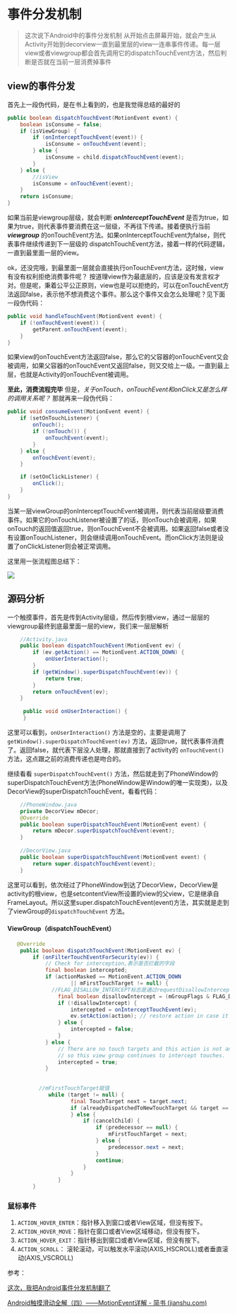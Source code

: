 # 事件分发机制

>这次说下Android中的事件分发机制 从开始点击屏幕开始，就会产生从Activity开始到decorview一直到最里层的view一连串事件传递。每一层view或者viewgroup都会首先调用它的dispatchTouchEvent方法，然后判断是否就在当前一层消费掉事件

## view的事件分发

首先上一段伪代码，是在书上看到的，也是我觉得总结的最好的

```java
public boolean dispatchTouchEvent(MotionEvent event) {
    boolean isConsume = false;
    if (isViewGroup) {
        if (onInterceptTouchEvent(event)) {
            isConsume = onTouchEvent(event);
        } else {
            isConsume = child.dispatchTouchEvent(event);
        }
    } else {
        //isView
        isConsume = onTouchEvent(event);
    }
    return isConsume;
}
```

如果当前是viewgroup层级，就会判断 ***onInterceptTouchEvent*** 是否为true，如果为true，则代表事件要消费在这一层级，不再往下传递。接着便执行当前 ***viewgroup*** 的onTouchEvent方法。如果onInterceptTouchEvent为false，则代表事件继续传递到下一层级的 dispatchTouchEvent方法，接着一样的代码逻辑，一直到最里面一层的view。

ok，还没完哦，到最里面一层就会直接执行onTouchEvent方法，这时候，view有没有权利拒绝消费事件呢？ 按道理view作为最底层的，应该是没有发言权才对。但是呢，秉着公平公正原则，view也是可以拒绝的，可以在onTouchEvent方法返回false，表示他不想消费这个事件。那么这个事件又会怎么处理呢？见下面一段伪代码：

```java
public void handleTouchEvent(MotionEvent event) {
    if (!onTouchEvent(event)) {
        getParent.onTouchEvent(event);
    }
}
```

如果view的onTouchEvent方法返回false，那么它的父容器的onTouchEvent又会被调用，如果父容器的onTouchEvent又返回false，则又交给上一级。一直到最上层，也就是Activity的onTouchEvent被调用。

**至此，消费流程完毕** 但是，*关于onTouch，onTouchEvent和onClick又是怎么样的调用关系呢？* 那就再来一段伪代码：

```java
public void consumeEvent(MotionEvent event) {
    if (setOnTouchListener) {
        onTouch();
        if (!onTouch()) {
            onTouchEvent(event);
        }
    } else {
        onTouchEvent(event);
    }

    if (setOnClickListener) {
        onClick();
    }
}
```

当某一层viewGroup的onInterceptTouchEvent被调用，则代表当前层级要消费事件。如果它的onTouchListener被设置了的话，则onTouch会被调用，如果onTouch的返回值返回true，则onTouchEvent不会被调用。如果返回false或者没有设置onTouchListener，则会继续调用onTouchEvent。而onClick方法则是设置了onClickListener则会被正常调用。

这里用一张流程图总结下：

![](事件分发机制.assets/171eea66ac7e8e8ctplv-t2oaga2asx-watermark.awebp)



## 源码分析

一个触摸事件，首先是传到Activity层级，然后传到根view，通过一层层的viewgroup最终到底最里面一层的view，我们来一层层解析

```java
	//Activity.java
    public boolean dispatchTouchEvent(MotionEvent ev) {
        if (ev.getAction() == MotionEvent.ACTION_DOWN) {
            onUserInteraction();
        }
        if (getWindow().superDispatchTouchEvent(ev)) {
            return true;
        }
        return onTouchEvent(ev);
    }
    
     public void onUserInteraction() {
     }

```

这里可以看到，`onUserInteraction()` 方法是空的，主要是调用了 `getWindow().superDispatchTouchEvent(ev)` 方法，返回true，就代表事件消费了。返回false，就代表下层没人处理，那就直接到了activity的 `onTouchEvent()` 方法，这点跟之前的消费传递也是吻合的。

继续看看 `superDispatchTouchEvent()` 方法，然后就走到了PhoneWindow的superDispatchTouchEvent方法(PhoneWindow是Window的唯一实现类)，以及DecorView的superDispatchTouchEvent，看看代码：

```java
    //PhoneWindow.java
    private DecorView mDecor;
    @Override
    public boolean superDispatchTouchEvent(MotionEvent event) {
        return mDecor.superDispatchTouchEvent(event);
    }
    
    //DecorView.java
    public boolean superDispatchTouchEvent(MotionEvent event) {
        return super.dispatchTouchEvent(event);
    }
```

这里可以看到，依次经过了PhoneWindow到达了DecorView，DecorView是activity的根view，也是setcontentView所设置的view的父view，它是继承自FrameLayout。所以这里super.dispatchTouchEvent(event)方法，其实就是走到了viewGroup的`dispatchTouchEvent` 方法。



#### ViewGroup（dispatchTouchEvent）

```java
   @Override
    public boolean dispatchTouchEvent(MotionEvent ev) {
        if (onFilterTouchEventForSecurity(ev)) {
            // Check for interception,表示是否拦截的字段
            final boolean intercepted;
            if (actionMasked == MotionEvent.ACTION_DOWN
                    || mFirstTouchTarget != null) {
              //FLAG_DISALLOW_INTERCEPT标志是通过requestDisallowInterceptTouchEvent设置
                final boolean disallowIntercept = (mGroupFlags & FLAG_DISALLOW_INTERCEPT) != 0;
                if (!disallowIntercept) {
                    intercepted = onInterceptTouchEvent(ev);
                    ev.setAction(action); // restore action in case it was changed
                } else {
                    intercepted = false;
                }
            } else {
                // There are no touch targets and this action is not an initial down
                // so this view group continues to intercept touches.
                intercepted = true;
            }
          
          
          //mFirstTouchTarget赋值
             while (target != null) {
                    final TouchTarget next = target.next;
                    if (alreadyDispatchedToNewTouchTarget && target == newTouchTarget) {
                    } else {
                        if (cancelChild) {
                            if (predecessor == null) {
                                mFirstTouchTarget = next;
                            } else {
                                predecessor.next = next;
                            }
                            continue;
                        }
                    }
                }          
        }
```





### 鼠标事件

1. `ACTION_HOVER_ENTER`：指针移入到窗口或者View区域，但没有按下。
2. `ACTION_HOVER_MOVE`：指针在窗口或者View区域移动，但没有按下。
3. `ACTION_HOVER_EXIT`：指针移出到窗口或者View区域，但没有按下。
4. `ACTION_SCROLL`： 滚轮滚动，可以触发水平滚动(AXIS_HSCROLL)或者垂直滚动(AXIS_VSCROLL)





参考：

[这次，我把Android事件分发机制翻了](https://juejin.cn/post/6844904150283583502)

[Android触摸滑动全解（四）——MotionEvent详解 - 简书 (jianshu.com)](https://www.jianshu.com/p/1885f3ec49c0)
